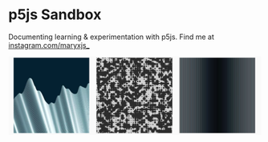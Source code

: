 # p5js Sandbox

Documenting learning & experimentation with p5js. Find me at [instagram.com/maryxjs\_](https://www.instagram.com/maryxjs_/)

<img width="800" alt="snapshot" src="https://github.com/marywells/100days/blob/main/snap/snapshot.PNG">

